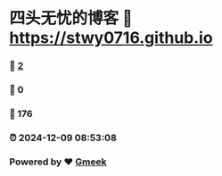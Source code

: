 # 四头无忧的博客 :link: https://stwy0716.github.io 
### :page_facing_up: [2](https://stwy0716.github.io/tag.html) 
### :speech_balloon: 0 
### :hibiscus: 176 
### :alarm_clock: 2024-12-09 08:53:08 
### Powered by :heart: [Gmeek](https://github.com/Meekdai/Gmeek)
